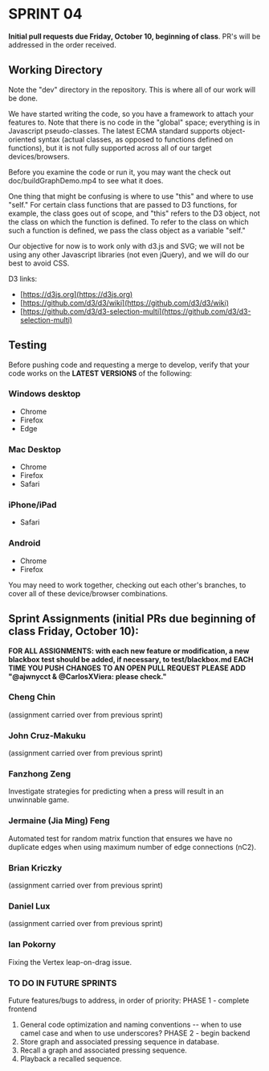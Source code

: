 # SPRINT 04

__Initial pull requests due Friday, October 10, beginning of class__. PR's will be addressed in the order received.

## Working Directory

Note the "dev" directory in the repository. This is where all of our work will be done.

We have started writing the code, so you have a framework to attach your features to. Note that there is no code in the "global" space; everything is in Javascript pseudo-classes. The latest ECMA standard supports object-oriented syntax (actual classes, as opposed to functions defined on functions), but it is not fully supported across all of our target devices/browsers.

Before you examine the code or run it, you may want the check out doc/buildGraphDemo.mp4 to see what it does.

One thing that might be confusing is where to use "this" and where to use "self." For certain class functions that are passed to D3 functions, for example, the class goes out of scope, and "this" refers to the D3 object, not the class on which the function is defined. To refer to the class on which such a function is defined, we pass the class object as a variable "self."

Our objective for now is to work only with d3.js and SVG; we will not be using any other Javascript libraries (not even jQuery), and we will do our best to avoid CSS.

D3 links:

* [https://d3js.org](https://d3js.org)
* [https://github.com/d3/d3/wiki](https://github.com/d3/d3/wiki)
* [https://github.com/d3/d3-selection-multi](https://github.com/d3/d3-selection-multi)

## Testing

Before pushing code and requesting a merge to develop, verify that your code works on the __LATEST VERSIONS__ of the following:

### Windows desktop

* Chrome
* Firefox
* Edge

### Mac Desktop

* Chrome
* Firefox
* Safari

### iPhone/iPad

* Safari

### Android

* Chrome
* Firefox

You may need to work together, checking out each other's branches, to cover all of these device/browser combinations.
 
## Sprint Assignments (initial PRs due beginning of class Friday, October 10):

__FOR ALL ASSIGNMENTS: with each new feature or modification, a new blackbox test should be added, if necessary, to test/blackbox.md__
__EACH TIME YOU PUSH CHANGES TO AN OPEN PULL REQUEST PLEASE ADD "@ajwnycct & @CarlosXViera: please check."__

### Cheng Chin
(assignment carried over from previous sprint)

### John Cruz-Makuku
(assignment carried over from previous sprint)

### Fanzhong Zeng
Investigate strategies for predicting when a press will result in an unwinnable game.

### Jermaine (Jia Ming) Feng
Automated test for random matrix function that ensures we have no duplicate edges when using maximum number of edge connections (nC2).

### Brian Kriczky
(assignment carried over from previous sprint)

### Daniel Lux
(assignment carried over from previous sprint)

### Ian Pokorny
Fixing the Vertex leap-on-drag issue.

### TO DO IN FUTURE SPRINTS
Future features/bugs to address, in order of priority:
PHASE 1 - complete frontend  
1. General code optimization and naming conventions -- when to use camel case and when to use underscores?
PHASE 2 - begin backend
1. Store graph and associated pressing sequence in database.  
2. Recall a graph and associated pressing sequence.  
3. Playback a recalled sequence.  

